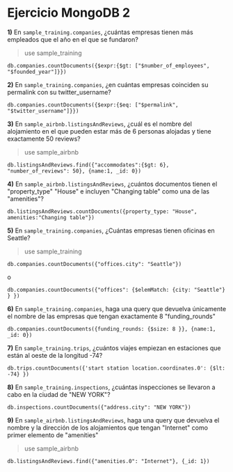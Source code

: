 # Ejercicio MongoDB 2

**1)** En `sample_training.companies`, ¿cuántas empresas tienen
más empleados que el año en el que se fundaron?

> use sample_training

```
db.companies.countDocuments({$expr:{$gt: ["$number_of_employees", "$founded_year"]}})
```

**2)** En `sample_training.companies`, ¿en cuántas empresas
coinciden su permalink con su twitter_username?

```
db.companies.countDocuments({$expr:{$eq: ["$permalink", "$twitter_username"]}})
```

**3)** En `sample_airbnb.listingsAndReviews`, ¿cuál es el nombre
del alojamiento en el que pueden estar más de 6 personas
alojadas y tiene exactamente 50 reviews?

> use sample_airbnb

```
db.listingsAndReviews.find({"accommodates":{$gt: 6}, "number_of_reviews": 50}, {name:1, _id: 0})
```

**4)** En `sample_airbnb.listingsAndReviews`, ¿cuántos documentos tienen el "property_type" "House" e incluyen "Changing table" como una de las "amenities"?

```
db.listingsAndReviews.countDocuments({property_type: "House", amenities:"Changing table"})
```

**5)** En `sample_training.companies`, ¿Cuántas empresas tienen
oficinas en Seattle?

> use sample_training

```
db.companies.countDocuments({"offices.city": "Seattle"})
```

o

```
db.companies.countDocuments({"offices": {$elemMatch: {city: "Seattle"} } })
```

**6)** En `sample_training.companies`, haga una query que devuelva únicamente el nombre de las empresas que tengan exactamente 8 "funding_rounds"

```
db.companies.countDocuments({funding_rounds: {$size: 8 }}, {name:1, _id: 0})
```

**7)** En `sample_training.trips`, ¿cuántos viajes empiezan en estaciones que están al oeste de la longitud -74?
```
db.trips.countDocuments({'start station location.coordinates.0': {$lt: -74} })
```

**8)** En `sample_training.inspections`, ¿cuántas inspecciones se llevaron a cabo en la ciudad de "NEW YORK"?
```
db.inspections.countDocuments({"address.city": "NEW YORK"})
```

**9)** En `sample_airbnb.listingsAndReviews`, haga una query que devuelva el nombre y la dirección de los alojamientos que tengan "Internet" como primer elemento de "amenities"

> use sample_airbnb

```
db.listingsAndReviews.find({"amenities.0": "Internet"}, {_id: 1})
```


